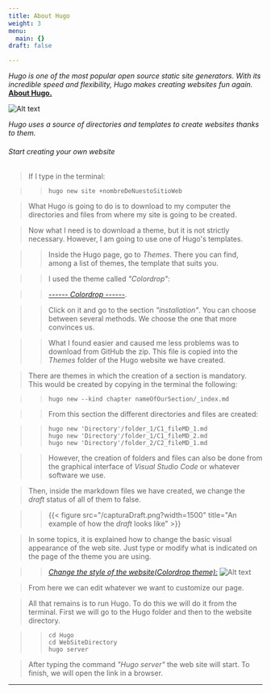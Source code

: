 ```yaml
---
title: About Hugo
weight: 3
menu:
  main: {}
draft: false

---
```


*Hugo is one of the most popular open source static site generators.*
*With its incredible speed and flexibility, Hugo makes creating websites fun again.*
[**About Hugo.**](https://gohugo.io/about/what-is-hugo/)

![Alt text](/Hugo_logo.svg)

*Hugo uses a source of directories and templates to create websites thanks to them.*

###### Start creating your own website

>If I type in the terminal:

>>```shell
>>hugo new site +nombreDeNuestoSitioWeb
>>```

>What Hugo is going to do is to download to my computer the directories and files from where my site is going to be created.

>Now what I need is to download a theme, but it is not strictly necessary.
>However, I am going to use one of Hugo's templates.

>>Inside the Hugo page, go to *Themes*. There you can find, among a list of themes, the template that suits you.

>>I used the theme called *"Colordrop"*: 

>>[*------ Colordrop ------*](https://themes.gohugo.io/themes/colordrop/).

>>Click on it and go to the section *"installation"*. You can choose between several methods. We choose the one that more convinces us.

>>What I found easier and caused me less problems was to download from GitHub the zip. This file is copied into the *Themes* folder of the Hugo website we have created.

>There are themes in which the creation of a section is mandatory. This would be created by copying in the terminal the following:

>>```shell
>>hugo new --kind chapter nameOfOurSection/_index.md
>>```

>>From this section the different directories and files are created:

>>```shell
>>hugo new 'Directory'/folder_1/C1_fileMD_1.md
>>hugo new 'Directory'/folder_1/C1_fileMD_2.md
>>hugo new 'Directory'/folder_2/C2_fileMD_1.md
>>```

>>However, the creation of folders and files can also be done from the graphical interface of *Visual Studio Code* or whatever software we use.

>Then, inside the markdown files we have created, we change the *draft* status of all of them to false.

>>{{< figure src="/capturaDraft.png?width=1500" title="An example of how the *draft* looks like" >}}

>In some topics, it is explained how to change the basic visual appearance of the web site. Just type or modify what is indicated on the page of the theme you are using.

>>[*Change the style of the website(Colordrop theme):*](https://themes.gohugo.io/themes/colordrop/)
>>![Alt text](/capturaCambiarEstilo.png)

>From here we can edit whatever we want to customize our page.

>All that remains is to run Hugo. To do this we will do it from the terminal. First we will go to the Hugo folder and then to the website directory.

>>```shell
>>cd Hugo
>>cd WebSiteDirectory
>>hugo server
>>```

>After typing the command *"Hugo server"* the web site will start. To finish, we will open the link in a browser.

* * *